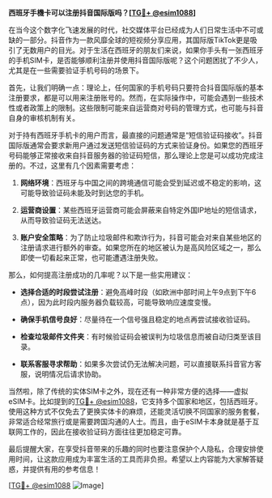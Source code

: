 **西班牙手機卡可以注册抖音国际版吗？[[TG💪+ @esim1088](https://t.me/s/esim1088)]**

在当今这个数字化飞速发展的时代，社交媒体平台已经成为人们日常生活中不可或缺的一部分。抖音作为一款风靡全球的短视频分享应用，其国际版TikTok更是吸引了无数用户的目光。对于生活在西班牙的朋友们来说，如果你手头有一张西班牙的手机SIM卡，是否能够顺利注册并使用抖音国际版呢？这个问题困扰了不少人，尤其是在一些需要验证手机号码的场景下。

首先，让我们明确一点：理论上，任何国家的手机号码只要符合抖音国际版的基本注册要求，都是可以用来注册账号的。然而，在实际操作中，可能会遇到一些技术性或者政策上的限制。这些限制可能来自运营商对号码的管理方式，也可能与抖音自身的审核机制有关。

对于持有西班牙手机卡的用户而言，最直接的问题通常是“短信验证码接收”。抖音国际版通常会要求新用户通过发送短信验证码的方式来验证身份。如果您的西班牙号码能够正常接收来自抖音服务器的验证码短信，那么理论上您是可以成功完成注册的。不过，这里有几个因素需要考虑：

1. **网络环境**：西班牙与中国之间的跨境通信可能会受到延迟或不稳定的影响，这可能导致验证码未能及时到达您的手机。
   
2. **运营商设置**：某些西班牙运营商可能会屏蔽来自特定外国IP地址的短信请求，从而导致验证码无法送达。

3. **账户安全策略**：为了防止垃圾邮件和欺诈行为，抖音可能会对来自某些地区的注册请求进行额外的审查。如果您所在的地区被认为是高风险区域之一，那么即使一切看起来正常，也可能遭遇注册失败。

那么，如何提高注册成功的几率呢？以下是一些实用建议：

- **选择合适的时段尝试注册**：避免高峰时段（如欧洲中部时间上午9点到下午6点），因为此时段内服务器负载较高，可能导致响应速度变慢。
  
- **确保手机信号良好**：尽量待在一个信号强且稳定的地点再尝试接收验证码。

- **检查垃圾邮件文件夹**：有时候验证码会被误判为垃圾信息而被自动归类至该目录。

- **联系客服寻求帮助**：如果多次尝试仍无法解决问题，可以直接联系抖音官方客服，说明情况后请求协助。

当然啦，除了传统的实体SIM卡之外，现在还有一种非常方便的选择——虚拟eSIM卡。比如提到的[TG💪+ @esim1088](https://t.me/s/esim1088)，它支持多个国家和地区，包括西班牙。使用这种方式不仅免去了更换实体卡的麻烦，还能灵活切换不同国家的服务套餐，非常适合经常旅行或是需要跨国沟通的人士。而且，由于eSIM卡本身就是基于互联网工作的，因此在接收验证码方面往往更加稳定可靠。

最后提醒大家，在享受抖音带来的乐趣的同时也要注意保护个人隐私，合理安排使用时间，让这款应用成为丰富生活的工具而非负担。希望以上内容能为大家解答疑惑，并提供有用的参考信息！

[[TG💪+ @esim1088](https://t.me/s/esim1088) ![Image](https://i.postimg.cc/4NQfJmqS/Snipaste-2025-05-13-00-14-12.png)]